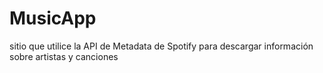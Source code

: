 # MusicApp
 sitio que utilice la API de Metadata de Spotify para descargar información sobre artistas y canciones
